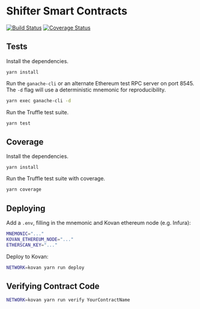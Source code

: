 # Shifter Smart Contracts

[![Build Status](https://travis-ci.org/republicprotocol/shifter-sol.svg?branch=master)](https://travis-ci.org/republicprotocol/shifter-sol)
[![Coverage Status](https://coveralls.io/repos/github/republicprotocol/shifter-sol/badge.svg?branch=master)](https://coveralls.io/github/republicprotocol/shifter-sol?branch=master)

## Tests

Install the dependencies.

```
yarn install
```

Run the `ganache-cli` or an alternate Ethereum test RPC server on port 8545. The `-d` flag will use a deterministic mnemonic for reproducibility.

```sh
yarn exec ganache-cli -d
```

Run the Truffle test suite.

```sh
yarn test
```

## Coverage

Install the dependencies.

```
yarn install
```

Run the Truffle test suite with coverage.

```sh
yarn coverage
```

## Deploying

Add a `.env`, filling in the mnemonic and Kovan ethereum node (e.g. Infura):

```sh
MNEMONIC="..."
KOVAN_ETHEREUM_NODE="..."
ETHERSCAN_KEY="..."
```

Deploy to Kovan:

```sh
NETWORK=kovan yarn run deploy
```

## Verifying Contract Code

```sh
NETWORK=kovan yarn run verify YourContractName
```
